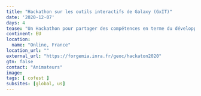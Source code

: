 ```yaml
---
title: "Hackathon sur les outils interactifs de Galaxy (GxIT)"
date: '2020-12-07'
days: 4
tease: "Un Hackathon pour partager des compétences en terme du développement logiciel et d'administration système des Interactive Tools de Galaxy."
continent: EU
location:
  name: "Online, France"
location_url: ""
external_url: "https://forgemia.inra.fr/geoc/hackaton2020"
gtn: false
contact: "Animateurs"
image: 
tags: [ cofest ]
subsites: [global, us]
---
```

